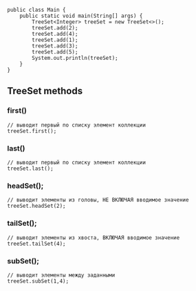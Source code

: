 ```
public class Main {  
	public static void main(String[] args) {  
		TreeSet<Integer> treeSet = new TreeSet<>();  
 		treeSet.add(2);  
 		treeSet.add(4);  
 		treeSet.add(1);  
 		treeSet.add(3);  
 		treeSet.add(5);  
 		System.out.println(treeSet);  
 	}  
}
```


## TreeSet methods
### first()
```
// выводит первый по списку элемент коллекции
treeSet.first();
```

### last()
```
// выводит первый по списку элемент коллекции
treeSet.last();
```

### headSet();
```
// выводит элементы из головы, НЕ ВКЛЮЧАЯ вводимое значение
treeSet.headSet(2);
```

### tailSet();
```
// выводит элементы из хвоста, ВКЛЮЧАЯ вводимое значение
treeSet.tailSet(4);
```

### subSet();
```
// выводит элементы между заданными
treeSet.subSet(1,4);
```
